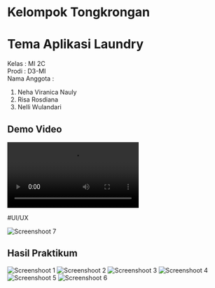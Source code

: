 # Kelompok Tongkrongan
# Tema Aplikasi Laundry
Kelas : MI 2C <br />
Prodi : D3-MI <br />
Nama Anggota :
1. Neha Viranica Nauly <br />
2. Risa Rosdiana <br />
3. Nelli Wulandari <br />

## Demo Video
![Demo video](demoaplikasi.mp4)

#UI/UX

![Screenshoot 7](img/07.jpeg)

## Hasil Praktikum

![Screenshoot 1](img/01.png)
![Screenshoot 2](img/2.jpeg)
![Screenshoot 3](img/03.png)
![Screenshoot 4](img/04.jpeg)
![Screenshoot 5](img/05.png)
![Screenshoot 6](img/06.png)

